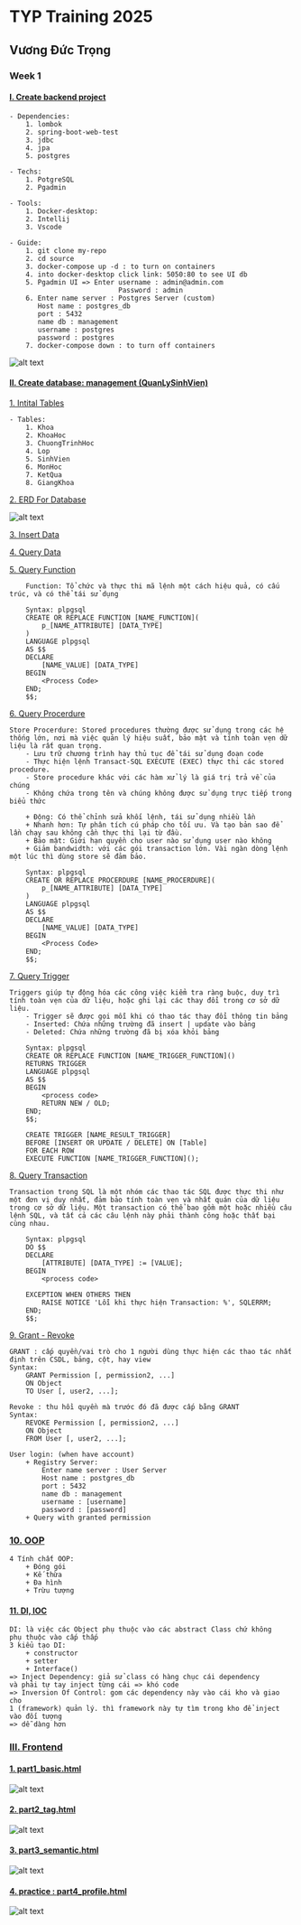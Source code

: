 # TYP Training 2025

## Vương Đức Trọng

### Week 1

#### [I. Create backend project](source)

```
- Dependencies:
    1. lombok
    2. spring-boot-web-test
    3. jdbc
    4. jpa
    5. postgres

- Techs:
    1. PotgreSQL
    2. Pgadmin

- Tools: 
    1. Docker-desktop:
    2. Intellij
    3. Vscode

- Guide:
    1. git clone my-repo
    2. cd source
    3. docker-compose up -d : to turn on containers
    4. into docker-desktop click link: 5050:80 to see UI db 
    5. Pgadmin UI => Enter username : admin@admin.com
                           Password : admin
    6. Enter name server : Postgres Server (custom)
       Host name : postgres_db
       port : 5432
       name db : management
       username : postgres
       password : postgres
    7. docker-compose down : to turn off containers
```
![alt text](source/images/docker.png)

#### [II. Create database: management (QuanLySinhVien)](source/database)
[1. Intital Tables](source/database/intitial_database.sql)
```
- Tables:
    1. Khoa
    2. KhoaHoc
    3. ChuongTrinhHoc
    4. Lop
    5. SinhVien
    6. MonHoc
    7. KetQua
    8. GiangKhoa
```
[2. ERD For Database](source/images/ERD.png)

![alt text](source/images/ERD.png)

[3. Insert Data](source/database/insert_data.sql)

[4. Query Data](source/database/query_data.sql)

[5. Query Function](source/database/function.sql)
```
    Function: Tổ chức và thực thi mã lệnh một cách hiệu quả, có cấu trúc, và có thể tái sử dụng
```
```
    Syntax: plpgsql
    CREATE OR REPLACE FUNCTION [NAME_FUNCTION](
        p_[NAME_ATTRIBUTE] [DATA_TYPE]
    )
    LANGUAGE plpgsql
    AS $$
    DECLARE
        [NAME_VALUE] [DATA_TYPE]
    BEGIN
        <Process Code>
    END;
    $$;
```

[6. Query Procerdure](source/database/procerdure.sql)
```
Store Procerdure: Stored procedures thường được sử dụng trong các hệ thống lớn, nơi mà việc quản lý hiệu suất, bảo mật và tính toàn vẹn dữ liệu là rất quan trọng.
    - Lưu trữ chương trình hay thủ tục để tái sử dụng đoạn code
    - Thực hiện lệnh Transact-SQL EXECUTE (EXEC) thực thi các stored procedure.  
    - Store procedure khác với các hàm xử lý là giá trị trả về của chúng
    - Không chứa trong tên và chúng không được sử dụng trực tiếp trong biểu thức
    
    + Động: Có thể chỉnh sửa khối lệnh, tái sử dụng nhiều lần
    + Nhanh hơn: Tự phân tích cú pháp cho tối ưu. Và tạo bản sao để lần chạy sau không cần thực thi lại từ đầu.  
    + Bảo mật: Giới hạn quyền cho user nào sử dụng user nào không 
    + Giảm bandwidth: với các gói transaction lớn. Vài ngàn dòng lệnh một lúc thì dùng store sẽ đảm bảo.  

```
```
    Syntax: plpgsql
    CREATE OR REPLACE PROCERDURE [NAME_PROCERDURE](
        p_[NAME_ATTRIBUTE] [DATA_TYPE]
    )
    LANGUAGE plpgsql
    AS $$
    DECLARE
        [NAME_VALUE] [DATA_TYPE]
    BEGIN
        <Process Code>
    END;
    $$;

```

[7. Query Trigger](source/database/trigger.sql)
```
Triggers giúp tự động hóa các công việc kiểm tra ràng buộc, duy trì tính toàn vẹn của dữ liệu, hoặc ghi lại các thay đổi trong cơ sở dữ liệu.
    - Trigger sẽ được gọi mỗi khi có thao tác thay đổi thông tin bảng
    - Inserted: Chứa những trường đã insert | update vào bảng
    - Deleted: Chứa những trường đã bị xóa khỏi bảng

```
```
    Syntax: plpgsql
    CREATE OR REPLACE FUNCTION [NAME_TRIGGER_FUNCTION]()
    RETURNS TRIGGER
    LANGUAGE plpgsql
    AS $$
    BEGIN
        <process code>
        RETURN NEW / OLD;
    END;
    $$;

    CREATE TRIGGER [NAME_RESULT_TRIGGER]
    BEFORE [INSERT OR UPDATE / DELETE] ON [Table]
    FOR EACH ROW
    EXECUTE FUNCTION [NAME_TRIGGER_FUNCTION]();
```

[8. Query Transaction](source/database/transaction.sql)
```
Transaction trong SQL là một nhóm các thao tác SQL được thực thi như một đơn vị duy nhất, đảm bảo tính toàn vẹn và nhất quán của dữ liệu trong cơ sở dữ liệu. Một transaction có thể bao gồm một hoặc nhiều câu lệnh SQL, và tất cả các câu lệnh này phải thành công hoặc thất bại cùng nhau.
```
```
    Syntax: plpgsql
    DO $$
    DECLARE
        [ATTRIBUTE] [DATA_TYPE] := [VALUE];
    BEGIN
        <process code>

    EXCEPTION WHEN OTHERS THEN
        RAISE NOTICE 'Lỗi khi thực hiện Transaction: %', SQLERRM;
    END;
    $$;
```

[9. Grant - Revoke](source/database/grant_revoke.sql)
```
GRANT : cấp quyền/vai trò cho 1 người dùng thực hiện các thao tác nhất định trên CSDL, bảng, cột, hay view 
Syntax:
    GRANT Permission [, permission2, ...]
    ON Object
    TO User [, user2, ...];
```
```
Revoke : thu hồi quyền mà trước đó đã được cấp bằng GRANT
Syntax:
    REVOKE Permission [, permission2, ...]
    ON Object
    FROM User [, user2, ...];
```

```
User login: (when have account)
    + Registry Server:
        Enter name server : User Server
        Host name : postgres_db
        port : 5432
        name db : management
        username : [username]
        password : [password]
    + Query with granted permission
```

### [10. OOP](https://docs.google.com/document/d/1Sbtn1SWsS0AqPhbzMeRWOyVLrqoHfKNF7y4nZxsD9_Y/edit?tab=t.0#heading=h.d97h4lvay1o4)
```
4 Tính chất OOP:
    + Đóng gói
    + Kế thừa
    + Đa hình
    + Trừu tượng
```
#### [11. DI, IOC](https://viblo.asia/p/springgiai-thich-dependency-injection-di-va-ioc-bang-ngoc-trinh-naQZRW3Alvx)
```
DI: là việc các Object phụ thuộc vào các abstract Class chứ không
phụ thuộc vào cấp thấp
3 kiểu tạo DI:
    + constructor
    + setter
    + Interface()
=> Inject Dependency: giả sử class có hàng chục cái dependency 
và phải tự tay inject từng cái => khó code 
=> Inversion Of Control: gom các dependency này vào cái kho và giao cho 
1 (framework) quản lý. thì framework này tự tìm trong kho để inject vào đối tượng
=> dễ dàng hơn
```

### [III. Frontend](frontend)
#### [1. part1_basic.html](frontend/ui/part1_basic.html)

![alt text](frontend/images/part1.png)

#### [2. part2_tag.html](frontend/ui/part2_tags.html)

![alt text](frontend/images/part2.png)

#### [3. part3_semantic.html](frontend/ui/part3_semantic.html)

![alt text](frontend/images/part3.png)

#### [4. practice : part4_profile.html](frontend/ui/part4_profile.html)

![alt text](frontend/images/part4.png)
